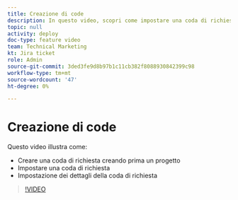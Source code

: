 ```yaml
---
title: Creazione di code
description: In questo video, scopri come impostare una coda di richiesta e stabilire i dettagli della coda.
topic: null
activity: deploy
doc-type: feature video
team: Technical Marketing
kt: Jira ticket
role: Admin
source-git-commit: 3ded3fe9d8b97b1c11cb382f8088930842399c98
workflow-type: tm+mt
source-wordcount: '47'
ht-degree: 0%

---
```


# Creazione di code

Questo video illustra come:

* Creare una coda di richiesta creando prima un progetto
* Impostare una coda di richiesta
* Impostazione dei dettagli della coda di richiesta

>[!VIDEO](https://video.tv.adobe.com/v/335221/?quality=12)

